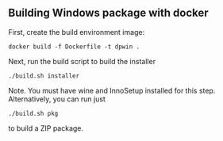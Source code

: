 Building Windows package with docker
------------------------------------

First, create the build environment image:

    docker build -f Dockerfile -t dpwin .

Next, run the build script to build the installer

	./build.sh installer

Note. You must have wine and InnoSetup installed for this step.
Alternatively, you can run just

    ./build.sh pkg

to build a ZIP package.

